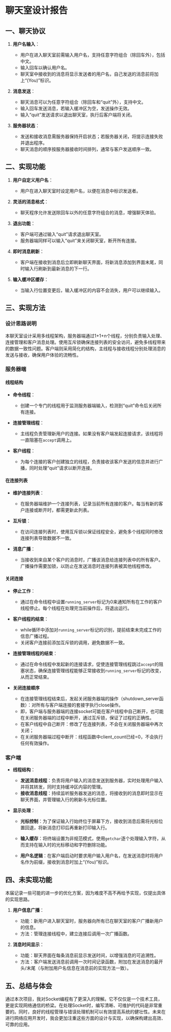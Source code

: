 # 聊天室设计报告

## 一、聊天协议

1. **用户名输入**：
   - 用户在进入聊天室前需输入用户名，支持任意字符组合（除回车外），包括中文。
   - 输入回车以确认用户名。
   - 聊天室中接收到的消息将显示发送者的用户名，自己发送的消息前将加上“(You)”标识。

2. **消息发送**：
   - 聊天消息可以为任意字符组合（除回车和“quit”外），支持中文。
   - 输入回车发送消息，若输入缓冲区为空，发送操作无效。
   - 输入“quit”发送请求以退出聊天室，执行后客户端将关闭。

3. **服务器状态**：
   - 发送和接收消息需服务器保持开启状态；若服务器关闭，将提示连接失败并退出程序。
   - 聊天消息的顺序按服务器接收时间排列，通常与客户发送顺序一致。

## 二、实现功能

1. **用户自定义用户名**：
   - 用户在进入聊天室时设定用户名，以便在消息中标识发送者。

2. **灵活的消息格式**：
   - 聊天程序允许发送除回车以外的任意字符组合的消息，增强聊天体验。

3. **退出功能**：
   - 客户端可通过输入“quit”请求退出聊天室。
   - 服务器端同样可以输入“quit”来关闭聊天室，断开所有连接。

4. **即时消息刷新**：
   - 客户端在接收到消息后立即刷新聊天界面，将新消息添加到界面末尾，同时输入行刷新到最新消息的下一行。

5. **输入缓冲区缓存**：
   - 当输入行位置变更后，输入缓冲区的内容不会消失，用户可以继续输入。

## 三、实现方法
### 设计思路说明

本聊天室设计采用多线程架构，服务器端通过1+1+n个线程，分别负责输入处理、连接管理和客户消息处理。使用互斥锁确保连接列表的安全访问，避免多线程带来的数据一致性问题。客户端则采用简化的结构，主线程与接收线程分别处理消息的发送与接收，确保用户体验的流畅性。

### 服务器端

#### 线程结构

- **命令线程**：
  - 创建一个专门的线程用于监测服务器端输入，检测到“quit”命令后关闭所有连接。
  
- **连接管理线程**：
  - 主线程负责管理新用户的连接。如果没有客户端发起连接请求，该线程将一直阻塞在`accept`调用上。
  
- **客户线程**：
  - 为每个连接的客户创建独立的线程，负责接收该客户发送的信息并进行广播，同时处理“quit”请求以断开连接。

#### 在连接列表

- **维护连接列表**：
  - 在服务器端维护一个连接列表，记录当前所有连接的客户。每当有新的客户连接或断开时，都需更新此列表。
  
- **互斥锁**：
  - 在访问连接列表时，使用互斥锁以保证线程安全，避免多个线程同时修改连接列表导致数据不一致。
  
- **消息广播**：
  - 当接收到来自某个客户的消息时，广播该消息给连接列表中的所有客户。广播操作需要加锁，以防止在发送消息时连接列表被其他线程修改。

#### 关闭连接

- **停止工作**：
  - 通过在命令线程中设置`running_server`标记为0来通知所有在工作的客户线程停止。每个线程在处理完当前操作后，将退出运行。

- **客户线程的结束**：
  - while循环中添加对`running_server`标记的识别，提前结束未完成工作的信息广播过程。
  - 关闭客户连接前添加互斥锁的调用，避免数据不一致。

- **连接管理线程的结束**：
  - 通过在命令线程中发起新的连接请求，促使连接管理线程跳过`accept`的阻塞状态，确保连接管理线程能够正常接收到`running_server`标记的改变，从而正常结束。

- **关闭连接顺序**
  - 在连接管理线程结束后，发起关闭服务器端的操作（shutdown_server函数）：对所有与客户端连接的套接字执行close操作。
  - 即，客户端与服务器端的连接socket可能在客户线程中自己断开，也可能在关闭服务器端的过程中断开，通过互斥锁，保证了过程的正确性。
  - 在客户线程中自己断开：修改了在连接列表，不会在关闭服务器端中再次关闭；
  - 在关闭服务器端过程中断开：线程函数中client_count已经=0，不会执行任何有效操作。

### 客户端

- **线程结构**：
  - **发送消息线程**：负责将用户输入的消息发送到服务器，实时处理用户输入并将其转发，同时支持缓冲区内容的管理。
  - **接收消息线程**：持续监听服务器发送的消息，将接收到的消息即时显示在聊天界面，并管理输入行的刷新与光标位置。

- **显示处理**：
  - **光标控制**：为了保证输入行始终位于屏幕下方，接收到消息后需将光标位置回退，将新消息打印后再重新打印输入行。
  
  - **输入缓存**：将终端设置为非规范模式，使用`getchar`逐个处理输入字符，从而支持在输入时的光标移动和字符删除功能。
  
  - **用户名逻辑**：在客户端启动时要求用户输入用户名，在发送消息时将用户名作为前缀，接收到消息时加上“(You)”标识。

## 四、未实现功能
本届记录一些可能的进一步的优化方案，因为难度不高不再给予实现，仅提出具体的实现思路。
1. **用户信息广播**：
   - 功能：新用户进入聊天室时，服务器向所有已在聊天室的客户广播新用户的信息。
   - 方法：管理连接线程中，建立连接后调用一次广播函数。

2. **消息时间显示**：
   - 功能：聊天界面在每条消息前显示发送时间，以增强消息的可追溯性。
   - 方法：客户端发送消息前调用一次时间记录函数，附加在发送消息的最开头/末尾（与附加用户名信息在消息前的实现方法一致）。

## 五、总结与体会
通过本次项目，我对Socket编程有了更深入的理解。它不仅仅是一个技术工具，更是实现网络通信的桥梁。在处理Socket时，编写清晰、可维护的代码是非常重要的。同时，良好的线程管理与错误处理机制可以有效提高系统的健壮性。未来在进行网络应用开发时，我会更加注重这些方面的设计与实现，以确保构建出高效、可靠的应用。
